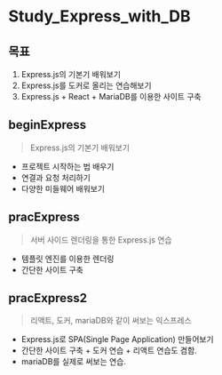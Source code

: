 # Study_Express_with_DB

## 목표
1. Express.js의 기본기 배워보기
2. Express.js를 도커로 올리는 연습해보기
3. Express.js + React + MariaDB를 이용한 사이트 구축

## beginExpress
> Express.js의 기본기 배워보기
* 프로젝트 시작하는 법 배우기
* 연결과 요청 처리하기
* 다양한 미들웨어 배워보기

## pracExpress
> 서버 사이드 렌더링을 통한 Express.js 연습
* 템플릿 엔진를 이용한 렌더링
* 간단한 사이트 구축

## pracExpress2
> 리액트, 도커, mariaDB와 같이 써보는 익스프레스
* Express.js로 SPA(Single Page Application) 만들어보기
* 간단한 사이트 구축 + 도커 연습 + 리액트 연습도 겸함.
* mariaDB를 실제로 써보는 연습.